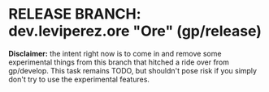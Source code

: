 # RELEASE BRANCH: dev.leviperez.ore "Ore" (gp/release)

**Disclaimer:** the intent right now is to come in and remove some experimental things from this branch that hitched a ride over from gp/develop.  This task remains TODO, but shouldn't pose risk if you simply don't try to use the experimental features.

